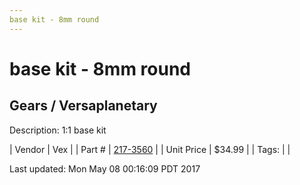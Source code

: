 ```yaml
---
base kit - 8mm round
---
```

# base kit - 8mm round
## Gears / Versaplanetary
Description: 	1:1 base kit 

| Vendor | Vex | 
| Part # | [217-3560](http://www.vexrobotics.com/versaplanetary.html) | 
| Unit Price | $34.99 | 
| Tags: |  | 

Last updated: Mon May 08 00:16:09 PDT 2017